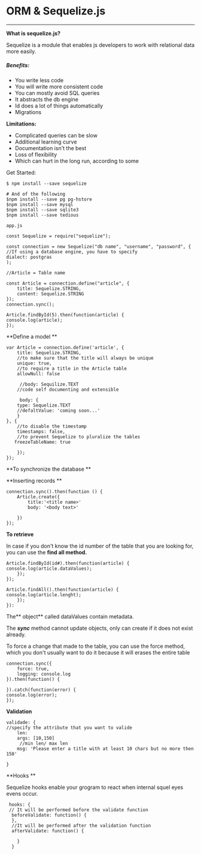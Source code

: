 # ORM & Sequelize.js

---

**What is sequelize.js?**

Sequelize is a module that enables js developers to work with relational data more easily.

##### Benefits:

* You write less code
* You will write more consistent code
* You can mostly avoid SQL queries
* It abstracts the db engine
* Id does a lot of things automatically
* Migrations

**Limitations:**

* Complicated queries can be slow
* Additional learning curve
* Documentation isn't the best
* Loss of flexibility
* Which can hurt in the long run, according to some



Get Started:

```
$ npm install --save sequelize 

# And of the following 
$npm install --save pg pg-hstore
$npm install --save mysql
$npm install --save sqlite3
$npm install --save tedious 
```



```
app.js

const Sequelize = require("sequelize"); 

const connection = new Sequelize("db name", "username", "password", {
//If using a database engine, you have to specify 
dialect: postgras
);

//Article = Table name

const Article = connection.define("article", {
    title: Sequelize.STRING, 
    content: Sequelize.STRING
});
connection.sync();

Article.findById(5).then(function(article) {
console.log(article);
});
```

**Define a model **

```
var Article = connection.define('article', {
    title: Sequelize.STRING,
    //to make sure that the title will always be unique  
    unique: true,
    //to require a title in the Article table
    allowNull: false
   
     //body: Sequilize.TEXT
    //code self documenting and extensible 
   
     body: {
    type: Sequelize.TEXT
    //defaltValue: 'coming soon...'
    }
}, {
    //to disable the timestamp
    timestamps: false,
    //to prevent Sequelize to pluralize the tables
   freezeTableName: true
    
    });
});
```

**To synchronize the database **

**Inserting records **

```
connection.sync().then(function () {
    Article.create({
        title:'<title name>'
        body: '<body text>'
    
    })
});
```

**To retrieve**  

In case if you don't know the id number of the table that you are looking for, you can use the **find all method.**

```
Article.findById(id#).then(function(article) {
console.log(article.dataValues);
    });
});

Article.findAll().then(function(article) {
console.log(article.lenght);
    });
}):
```

The** object** called dataValues contain metadata.

The _**sync**_ method cannot update objects, only can create if it does not exist already. 

To force a change that made to the table, you can use the force method, which you don't usually want to do it because it will erases the entire  table 

```
connection.sync({
    force: true, 
    logging: console.log
}).then(function() {

}).catch(function(error) {
console.log(error);
});
```

**Validation**

```
validade: {
//specify the attribute that you want to valide
    len: 
    args: [10,150]
     //min len/ max len
    msg: 'Please enter a title with at least 10 chars but no more then 150'
     
}
```



**Hooks **

Sequelize hooks enable your grogram to react when internal squel eyes evens occur.

 

```
 hooks: {
 // It will be performed before the validate function
  beforeValidate: function() {
  },
  //It will be performed after the validation function 
  afterValidate: function() {
  
    }
  }
```



